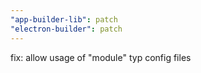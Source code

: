 ```yaml
---
"app-builder-lib": patch
"electron-builder": patch
---
```


fix: allow usage of "module" typ config files
